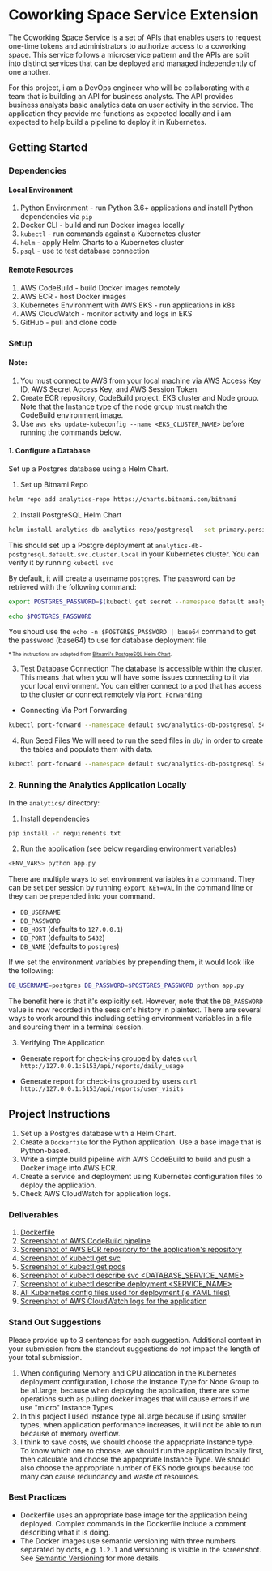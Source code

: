 # Coworking Space Service Extension
The Coworking Space Service is a set of APIs that enables users to request one-time tokens and administrators to authorize access to a coworking space. This service follows a microservice pattern and the APIs are split into distinct services that can be deployed and managed independently of one another.

For this project, i am a DevOps engineer who will be collaborating with a team that is building an API for business analysts. The API provides business analysts basic analytics data on user activity in the service. The application they provide me functions as expected locally and i am expected to help build a pipeline to deploy it in Kubernetes.

## Getting Started

### Dependencies
#### Local Environment
1. Python Environment - run Python 3.6+ applications and install Python dependencies via `pip`
2. Docker CLI - build and run Docker images locally
3. `kubectl` - run commands against a Kubernetes cluster
4. `helm` - apply Helm Charts to a Kubernetes cluster
5. `psql` - use to test database connection

#### Remote Resources
1. AWS CodeBuild - build Docker images remotely
2. AWS ECR - host Docker images
3. Kubernetes Environment with AWS EKS - run applications in k8s
4. AWS CloudWatch - monitor activity and logs in EKS
5. GitHub - pull and clone code

### Setup

#### Note:
1. You must connect to AWS from your local machine via AWS Access Key ID, AWS Secret Access Key, and AWS Session Token.
2. Create ECR repository, CodeBuild project, EKS cluster and Node group. Note that the Instance type of the node group must match the CodeBuild environment image.
3. Use `aws eks update-kubeconfig --name <EKS_CLUSTER_NAME>` before running the commands below.

#### 1. Configure a Database
Set up a Postgres database using a Helm Chart.

1. Set up Bitnami Repo
```bash
helm repo add analytics-repo https://charts.bitnami.com/bitnami
```

2. Install PostgreSQL Helm Chart
```bash
helm install analytics-db analytics-repo/postgresql --set primary.persistence.enabled=false
```

This should set up a Postgre deployment at `analytics-db-postgresql.default.svc.cluster.local` in your Kubernetes cluster. You can verify it by running `kubectl svc`

By default, it will create a username `postgres`. The password can be retrieved with the following command:
```bash
export POSTGRES_PASSWORD=$(kubectl get secret --namespace default analytics-db-postgresql -o jsonpath="{.data.postgres-password}" | base64 -d)

echo $POSTGRES_PASSWORD
```

You shoud use the `echo -n $POSTGRES_PASSWORD | base64` command to get the password (base64) to use for database deployment file

<sup><sub>* The instructions are adapted from [Bitnami's PostgreSQL Helm Chart](https://artifacthub.io/packages/helm/bitnami/postgresql).</sub></sup>

3. Test Database Connection
The database is accessible within the cluster. This means that when you will have some issues connecting to it via your local environment. You can either connect to a pod that has access to the cluster _or_ connect remotely via [`Port Forwarding`](https://kubernetes.io/docs/tasks/access-application-cluster/port-forward-access-application-cluster/)

* Connecting Via Port Forwarding
```bash
kubectl port-forward --namespace default svc/analytics-db-postgresql 5432:5432 & PGPASSWORD=$POSTGRES_PASSWORD psql --host 127.0.0.1 -U postgres -d postgres -p 5432
```

4. Run Seed Files
We will need to run the seed files in `db/` in order to create the tables and populate them with data.

```bash
kubectl port-forward --namespace default svc/analytics-db-postgresql 5432:5432 & PGPASSWORD=$POSTGRES_PASSWORD psql --host 127.0.0.1 -U postgres -d postgres -p 5432 < <FILE_NAME.sql>
```

### 2. Running the Analytics Application Locally
In the `analytics/` directory:

1. Install dependencies
```bash
pip install -r requirements.txt
```
2. Run the application (see below regarding environment variables)
```bash
<ENV_VARS> python app.py
```

There are multiple ways to set environment variables in a command. They can be set per session by running `export KEY=VAL` in the command line or they can be prepended into your command.

* `DB_USERNAME`
* `DB_PASSWORD`
* `DB_HOST` (defaults to `127.0.0.1`)
* `DB_PORT` (defaults to `5432`)
* `DB_NAME` (defaults to `postgres`)

If we set the environment variables by prepending them, it would look like the following:
```bash
DB_USERNAME=postgres DB_PASSWORD=$POSTGRES_PASSWORD python app.py
```
The benefit here is that it's explicitly set. However, note that the `DB_PASSWORD` value is now recorded in the session's history in plaintext. There are several ways to work around this including setting environment variables in a file and sourcing them in a terminal session.

3. Verifying The Application
* Generate report for check-ins grouped by dates
`curl http://127.0.0.1:5153/api/reports/daily_usage`

* Generate report for check-ins grouped by users
`curl http://127.0.0.1:5153/api/reports/user_visits`

## Project Instructions
1. Set up a Postgres database with a Helm Chart.
2. Create a `Dockerfile` for the Python application. Use a base image that is Python-based.
3. Write a simple build pipeline with AWS CodeBuild to build and push a Docker image into AWS ECR.
4. Create a service and deployment using Kubernetes configuration files to deploy the application.
5. Check AWS CloudWatch for application logs.

### Deliverables
1. [Dockerfile](analytics/Dockerfile)
2. [Screenshot of AWS CodeBuild pipeline](images/3a-CodeBuild-pipeline.png)
3. [Screenshot of AWS ECR repository for the application's repository](images/3b-ECR-repository.png)
4. [Screenshot of kubectl get svc](images/5a-kubectl-get-svc.png)
5. [Screenshot of kubectl get pods](images/5b-kubectl-get-pods.png)
6. [Screenshot of kubectl describe svc <DATABASE_SERVICE_NAME>](images/5c-kubectl-describe-svc-database-service.png)
7. [Screenshot of kubectl describe deployment <SERVICE_NAME>](images/5d-kubectl-describe-deployment-service.png)
8. [All Kubernetes config files used for deployment (ie YAML files)](./images/)
9. [Screenshot of AWS CloudWatch logs for the application](images/6b-container-insight.png)


### Stand Out Suggestions
Please provide up to 3 sentences for each suggestion. Additional content in your submission from the standout suggestions do _not_ impact the length of your total submission.
1. When configuring Memory and CPU allocation in the Kubernetes deployment configuration, I chose the Instance Type for Node Group to be a1.large, because when deploying the application, there are some operations such as pulling docker images that will cause errors if we use "micro" Instance Types
2. In this project I used Instance type a1.large because if using smaller types, when application performance increases, it will not be able to run because of memory overflow.
3. I think to save costs, we should choose the appropriate Instance type. To know which one to choose, we should run the application locally first, then calculate and choose the appropriate Instance Type. We should also choose the appropriate number of EKS node groups because too many can cause redundancy and waste of resources.

### Best Practices
* Dockerfile uses an appropriate base image for the application being deployed. Complex commands in the Dockerfile include a comment describing what it is doing.
* The Docker images use semantic versioning with three numbers separated by dots, e.g. `1.2.1` and  versioning is visible in the screenshot. See [Semantic Versioning](https://semver.org/) for more details.